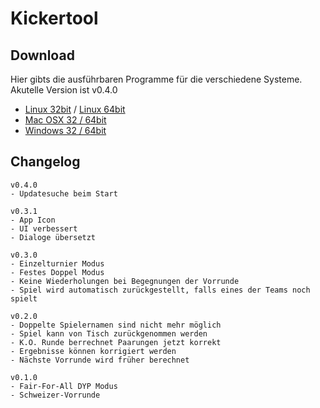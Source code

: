# Kickertool #

## Download ##
Hier gibts die ausführbaren Programme für die verschiedene Systeme.     
Akutelle Version ist v0.4.0   
* [Linux 32bit](http://arnef.ddns.net/kickertool/dl/kickertool_linux32.zip) / 
 [Linux 64bit](http://arnef.ddns.net/kickertool/dl/kickertool_linux64.zip)      
* [Mac OSX 32 / 64bit](http://arnef.ddns.net/kickertool/dl/kickertool_osx.zip)
* [Windows 32 / 64bit](http://arnef.ddns.net/kickertool/dl/kickertool_win.zip)



## Changelog ##
    
    v0.4.0
    - Updatesuche beim Start
    
    v0.3.1
    - App Icon
    - UI verbessert
    - Dialoge übersetzt
    
    v0.3.0
    - Einzelturnier Modus
    - Festes Doppel Modus
    - Keine Wiederholungen bei Begegnungen der Vorrunde
    - Spiel wird automatisch zurückgestellt, falls eines der Teams noch spielt
        
    v0.2.0
    - Doppelte Spielernamen sind nicht mehr möglich
    - Spiel kann von Tisch zurückgenommen werden
    - K.O. Runde berrechnet Paarungen jetzt korrekt
    - Ergebnisse können korrigiert werden
    - Nächste Vorrunde wird früher berechnet
    
    v0.1.0
    - Fair-For-All DYP Modus
    - Schweizer-Vorrunde
    
